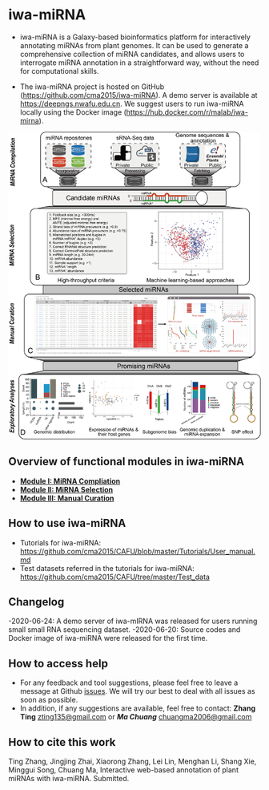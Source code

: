 # iwa-miRNA

- iwa-miRNA is a Galaxy-based bioinformatics platform for interactively annotating miRNAs from plant genomes. It can be used to generate a comprehensive collection of miRNA candidates, and allows users to interrogate miRNA annotation in a straightforward way, without the need for computational skills.

- The iwa-miRNA project is hosted on GitHub (https://github.com/cma2015/iwa-miRNA). A demo server is available at https://deepngs.nwafu.edu.cn. We suggest users to run iwa-miRNA locally using the Docker image (https://hub.docker.com/r/malab/iwa-mirna). 


![iwa-miRNA](assets/img/Graphical_summary.png)


## Overview of functional modules in iwa-miRNA
- [**Module I: MiRNA Compliation**](https://github.com/cma2015/deepTS/blob/master/Tutorials/Module%20I.md)
- [**Module II: MiRNA Selection**](https://github.com/cma2015/deepTS/blob/master/Tutorials/Module%20II.md)
- [**Module III: Manual Curation**](https://github.com/cma2015/deepTS/blob/master/Tutorials/Module%20III.md)

## How to use iwa-miRNA
- Tutorials for iwa-miRNA: https://github.com/cma2015/CAFU/blob/master/Tutorials/User_manual.md
- Test datasets referred in the tutorials for iwa-miRNA: https://github.com/cma2015/CAFU/tree/master/Test_data

## Changelog
-2020-06-24: A demo server of iwa-mIRNA was released for users running small small RNA sequencing dataset.
-2020-06-20: Source codes and Docker image of iwa-miRNA were released for the first time.

## How to access help
- For any feedback and tool suggestions, please feel free to leave a message at Github [issues](https://github.com/cma2015/iwa-miRNA/issues). We will try our best to deal with all issues as soon as possible.
- In addition, if any suggestions are available, feel free to contact: **Zhang Ting** [zting135@gmail.com](mailto:zting135@gmail.com) or ***Ma Chuang*** [chuangma2006@gmail.com](mailto:chuangma2006@gmail.com)

## How to cite this work
Ting Zhang, Jingjing Zhai, Xiaorong Zhang, Lei Lin, Menghan Li, Shang Xie, Minggui Song, Chuang Ma, Interactive web-based annotation of plant miRNAs with iwa-miRNA. Submitted.
